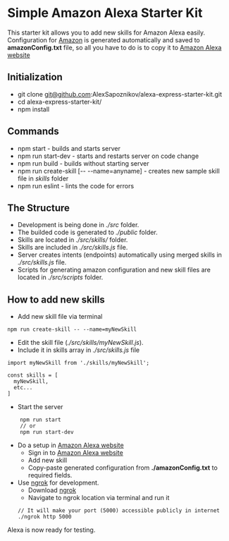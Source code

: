 # Simple Amazon Alexa Starter Kit

This starter kit allows you to add new skills for Amazon Alexa easily. <br>
Configuration for <a href="https://developer.amazon.com/alexa">Amazon</a>
is generated automatically and saved to **amazonConfig.txt** file,
so all you have to do is to copy it to <a href="https://developer.amazon.com/alexa">Amazon Alexa website</a>

## Initialization
- git clone git@github.com:AlexSapoznikov/alexa-express-starter-kit.git
- cd alexa-express-starter-kit/
- npm install

## Commands
- npm start - builds and starts server
- npm run start-dev - starts and restarts server on code change
- npm run build - builds without starting server
- npm run create-skill [-- --name=anyname] - creates new sample skill file in *skills* folder
- npm run eslint - lints the code for errors

## The Structure

- Development is being done in *./src* folder.
- The builded code is generated to *./public* folder.
- Skills are located in *./src/skills/* folder.
- Skills are included in *./src/skills.js* file.
- Server creates intents (endpoints) automatically using merged skills in *./src/skills.js* file.
- Scripts for generating amazon configuration and new skill files are located in *./src/scripts* folder.

## How to add new skills

- Add new skill file via terminal
```
npm run create-skill -- --name=myNewSkill
```
- Edit the skill file (*./src/skills/myNewSkill.js*).
- Include it in skills array in *./src/skills.js* file

```
import myNewSkill from './skills/myNewSkill';

const skills = [
  myNewSkill,
  etc...
]
```
- Start the server
```
    npm run start
    // or
    npm run start-dev
```
- Do a setup in <a href="https://developer.amazon.com/alexa">Amazon Alexa website</a>
    - Sign in to <a href="https://developer.amazon.com/alexa">Amazon Alexa website</a>
    - Add new skill
    - Copy-paste generated configuration from **./amazonConfig.txt** to required fields.
- Use <a href="https://ngrok.com/">ngrok</a> for development.
    - Download <a href="https://ngrok.com/">ngrok</a>
    - Navigate to ngrok location via terminal and run it
    ```
    // It will make your port (5000) accessible publicly in internet
    ./ngrok http 5000
    ```
Alexa is now ready for testing.
